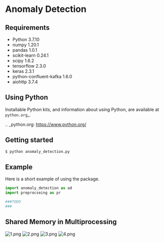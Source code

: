 # Anomaly Detection


## Requirements

- Python 3.7.10
- numpy 1.20.1
- pandas 1.0.1
- scikit-learn 0.24.1
- scipy 1.6.2
- tensorflow 2.3.0
- keras 2.3.1
- python-confluent-kafka 1.6.0
- aiohttp 3.7.4

Using Python
------------

Installable Python kits, and information about using Python, are available at
`python.org`_.

.. _python.org: https://www.python.org/

## Getting started

```bash
$ python anomaly_detection.py
```

## Example

Here is a short example of using the package.

```python
import anomaly_detection as ad
import preprocseing as pr

###TODO
###
```

## Shared Memory in Multiprocessing

![1.png](../img/1.png)
![2.png](../img/2.png)
![3.png](../img/3.png)
![4.png](../img/4.png)

